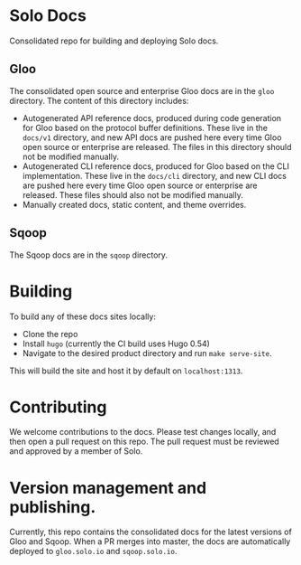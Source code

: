 # Solo Docs

Consolidated repo for building and deploying Solo docs. 

## Gloo

The consolidated open source and enterprise Gloo docs are in the `gloo` directory. The content of this directory includes:

* Autogenerated API reference docs, produced during code generation for Gloo based on the protocol buffer definitions. These 
live in the `docs/v1` directory, and new API docs are pushed here every time Gloo open source or enterprise are released. The 
files in this directory should not be modified manually. 
* Autogenerated CLI reference docs, produced for Gloo based on the CLI implementation. These live in the `docs/cli` directory, and
new CLI docs are pushed here every time Gloo open source or enterprise are released. These files should also not be modified manually. 
* Manually created docs, static content, and theme overrides. 

## Sqoop

The Sqoop docs are in the `sqoop` directory. 

# Building

To build any of these docs sites locally:
* Clone the repo
* Install `hugo` (currently the CI build uses Hugo 0.54)
* Navigate to the desired product directory and run `make serve-site`. 

This will build the site and host it by default on `localhost:1313`.

# Contributing

We welcome contributions to the docs. Please test changes locally, and then open a pull request on this repo. The 
pull request must be reviewed and approved by a member of Solo. 

# Version management and publishing. 

Currently, this repo contains the consolidated docs for the latest versions of Gloo and Sqoop. When a PR merges into master, the docs are automatically deployed to `gloo.solo.io` and `sqoop.solo.io`. 

